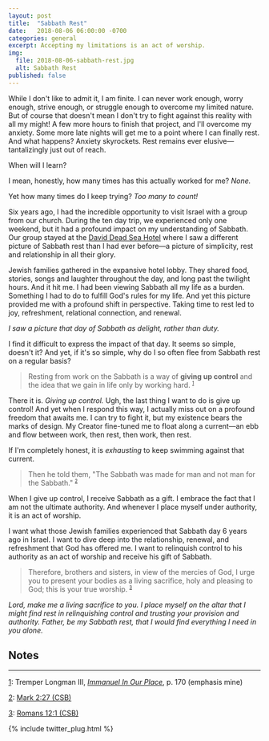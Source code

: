 ```yaml
---
layout: post
title:  "Sabbath Rest"
date:   2018-08-06 06:00:00 -0700
categories: general
excerpt: Accepting my limitations is an act of worship.
img:
  file: 2018-08-06-sabbath-rest.jpg
  alt: Sabbath Rest
published: false
---
```


While I don't like to admit it, I am finite. I can never work enough, worry enough, strive enough, or struggle enough to overcome my limited nature. But of course that doesn't mean I don't try to fight against this reality with all my might! A few more hours to finish that project, and I'll overcome my anxiety. Some more late nights will get me to a point where I can finally rest. And what happens? Anxiety skyrockets. Rest remains ever elusive&mdash;tantalizingly just out of reach. 

When will I learn?

I mean, honestly, how many times has this actually worked for me? *None.* 

Yet how many times do I keep trying? *Too many to count!*

Six years ago, I had the incredible opportunity to visit Israel with a group from our church. During the ten day trip, we experienced only one weekend, but it had a profound impact on my understanding of Sabbath. Our group stayed at the [David Dead Sea Hotel](https://www.grandhotels-israel.com/david-dead-sea-hotel) where I saw a different picture of Sabbath rest than I had ever before&mdash;a picture of simplicity, rest and relationship in all their glory.

Jewish families gathered in the expansive hotel lobby. They shared food, stories, songs and laughter throughout the day, and long past the twilight hours. And it hit me. I had been viewing Sabbath all my life as a burden. Something I had to do to fulfill God's rules for my life. And yet this picture provided me with a profound shift in perspective. Taking time to rest led to joy, refreshment, relational connection, and renewal.

<em>I saw a picture that day of Sabbath as delight, rather than duty.</em>

I find it difficult to express the impact of that day. It seems so simple, doesn't it? And yet, if it's so simple, why do I so often flee from Sabbath rest on a regular basis?

> Resting from work on the Sabbath is a way of **giving up control** and the idea that we gain in life only by working hard. <sup style="font-size: .6em"><a name="footnoteRef1" href="{{ post.url }}#footnote1">1</a></sup>

There it is. *Giving up control.* Ugh, the last thing I want to do is give up control! And yet when I respond this way, I actually miss out on a profound freedom that awaits me. I can try to fight it, but my existence bears the marks of design. My Creator fine-tuned me to float along a current&mdash;an ebb and flow between work, then rest, then work, then rest. 

If I'm completely honest, it is *exhausting* to keep swimming against that current.

> Then he told them, "The Sabbath was made for man and not man for the Sabbath." <sup style="font-size: .6em"><a name="footnoteRef2" href="{{ post.url }}#footnote2">2</a></sup>

When I give up control, I receive Sabbath as a gift. I embrace the fact that I am not the ultimate authority. And whenever I place myself under authority, it is an act of worship.

I want what those Jewish families experienced that Sabbath day 6 years ago in Israel. I want to dive deep into the relationship, renewal, and refreshment that God has offered me. I want to relinquish control to his authority as an act of worship and receive his gift of Sabbath.

> Therefore, brothers and sisters, in view of the mercies of God, I urge you to present your bodies as a living sacrifice, holy and pleasing to God; this is your true worship. <sup style="font-size: .6em"><a name="footnoteRef3" href="{{ post.url }}#footnote3">3</a></sup>

<em>Lord, make me a living sacrifice to you. I place myself on the altar that I might find rest in relinquishing control and trusting your provision and authority. Father, be my Sabbath rest, that I would find everything I need in you alone.</em>

<h2>Notes</h2>

<hr />

<a name="footnote1" href="{{ post.url }}#footnoteRef1">1</a>: Tremper Longman III, <em><a href="https://www.amazon.com/Immanuel-Our-Place-According-Testament/dp/0875526519" target="_blank">Immanuel In Our Place</a></em>, p. 170 (emphasis mine)

<a name="footnote2" href="{{ post.url }}#footnoteRef2">2</a>: <a href="http://read.csbible.com/?book=mark&chapter=2&verse=27" target="_blank">Mark 2:27 (CSB)</a>

<a name="footnote3" href="{{ post.url }}#footnoteRef3">3</a>: <a href="http://read.csbible.com/?book=romans&chapter=12&verse=1" target="_blank">Romans 12:1 (CSB)</a>


{% include twitter_plug.html %}